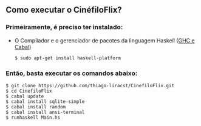 ## Como executar o CinéfiloFlix?

### Primeiramente, é preciso ter instalado: 

- O Compilador e o gerenciador de pacotes da linguagem Haskell ([GHC e Cabal](https://www.haskell.org/platform/linux.html))

  ```
  $ sudo apt-get install haskell-platform 
  ```

### Então, basta executar os comandos abaixo:

  ```
  $ git clone https://github.com/thiago-liracst/CinefiloFlix.git
  $ cd CinefiloFlix
  $ cabal update
  $ cabal install sqlite-simple
  $ cabal install random
  $ cabal install ansi-terminal
  $ runhaskell Main.hs
  ```
